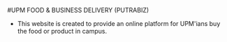 #UPM FOOD & BUSINESS DELIVERY (PUTRABIZ)
- This website is created to provide an online platform for UPM'ians buy the food or product in campus.
